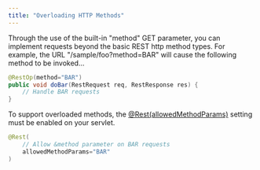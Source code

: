 ```yaml
---
title: "Overloading HTTP Methods"
---
```


Through the use of the built-in "method" GET parameter, you can implement requests beyond the basic REST http method types.
For example, the URL "/sample/foo?method=BAR" will cause the following method to be invoked...

```java
@RestOp(method="BAR")
public void doBar(RestRequest req, RestResponse res) {
    // Handle BAR requests
}
```

To support overloaded methods, the [@Rest(allowedMethodParams)]({{API_DOCS}}/org/apache/juneau/rest/annotation/Rest.html#allowedMethodParams()) setting must be enabled on your servlet.

```java
@Rest(
    // Allow &method parameter on BAR requests
    allowedMethodParams="BAR"
)
```
